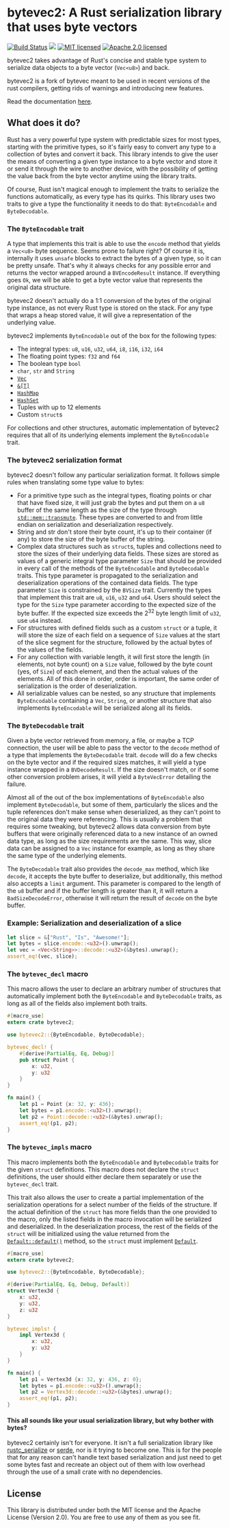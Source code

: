 bytevec2: A Rust serialization library that uses byte vectors
=============================================================

[![Build Status](https://travis-ci.org/fero23/bytevec.svg?branch=master)](https://travis-ci.org/fero23/bytevec)
[![](https://img.shields.io/crates/v/bytevec.svg)](https://crates.io/crates/bytevec)
[![MIT licensed](https://img.shields.io/badge/license-MIT-blue.svg)](./LICENSE-MIT)
[![Apache 2.0 licensed](https://img.shields.io/badge/license-APACHE%202.0-blue.svg)](./LICENSE-APACHE)

bytevec2 takes advantage of Rust's concise and stable type system to
serialize data objects to a byte vector (`Vec<u8>`) and back.

bytevec2 is a fork of bytevec meant to be used in recent versions of the rust compilers,
getting rids of warnings and introducing new features.

Read the documentation [here](http://fero23.github.io/doc/bytevec/).

What does it do?
----------------
Rust has a very powerful type system with predictable sizes for most
types, starting with the primitive types, so it's fairly easy to convert
any type to a collection of bytes and convert it back. This library intends
to give the user the means of converting a given type instance to a byte vector
and store it or send it through the wire to another device, with the possibility
of getting the value back from the byte vector anytime using the library traits.

Of course, Rust isn't magical enough to implement the traits to serialize
the functions automatically, as every type has its quirks. This library
uses two traits to give a type the functionality it needs to do that: 
`ByteEncodable` and `ByteDecodable`.

### The `ByteEncodable` trait
A type that implements this trait is able to use the `encode` method that 
yields a `Vec<u8>` byte sequence. Seems prone to failure right? Of course it is,
internally it uses `unsafe` blocks to extract the bytes of a given type, so 
it can be pretty unsafe. That's why it always checks for any possible error and
returns the vector wrapped around a `BVEncodeResult` instance. If everything
goes `Ok`, we will be able to get a byte vector value that represents the 
original data structure.

bytevec2 doesn't actually do a 1:1 conversion of the bytes of the original
type instance, as not every Rust type is stored on the stack. For any type
that wraps a heap stored value, it will give a representation of the 
underlying value.

bytevec2 implements `ByteEncodable` out of the box for the following types:
- The integral types: `u8`, `u16`, `u32`, `u64`, `i8`, `i16`, `i32`, `i64`
- The floating point types: `f32` and `f64`
- The boolean type `bool`
- `char`, `str` and `String`
- [`Vec`](http://doc.rust-lang.org/stable/std/vec/struct.Vec.html)
- [`&[T]`](http://doc.rust-lang.org/stable/std/primitive.slice.html)
- [`HashMap`](http://doc.rust-lang.org/stable/std/collections/struct.HashMap.html)
- [`HashSet`](http://doc.rust-lang.org/stable/std/collections/struct.HashSet.html)
- Tuples with up to 12 elements
- Custom `struct`s

For collections and other structures, automatic implementation of bytevec2
requires that all of its underlying elements implement the `ByteEncodable`
trait.

### The bytevec2 serialization format
bytevec2 doesn't follow any particular serialization format. It follows simple
rules when translating some type value to bytes:
- For a primitive type such as the integral types, floating points
or char that have fixed size, it will just grab the bytes and put them 
on a `u8` buffer of the same length as the size of the type through 
[`std::mem::transmute`]. These types are converted to and from little endian on
serialization and deserialization respectively.
- String and str don't store their byte count, it's up to their container (if any)
to store the size of the byte buffer of the string.
- Complex data structures such as `struct`s, tuples and collections need to store
the sizes of their underlying data fields. These sizes are stored as values of a generic
integral type parameter `Size` that should be provided in every call of the methods of the
`ByteEncodable` and `ByteDecodable` traits. This type parameter is propagated to the
serialization and deserialization operations of the contained data fields. The type parameter
`Size` is constrained by the `BVSize` trait. Currently the types that implement this trait
are `u8`, `u16`, `u32` and `u64`. Users should select the type for the `Size` type parameter
according to the expected size of the byte buffer. If the expected size exceeds the 
2<sup>32</sup> byte length limit of `u32`, use `u64` instead.
- For structures with defined fields such as a custom `struct` or a tuple,
it will store the size of each field on a sequence of `Size` values at the start
of the slice segment for the structure, followed by the actual bytes of 
the values of the fields.
- For any collection with variable length, it will first store the length
(in elements, not byte count) on a `Size` value, followed by the byte count
(yes, of `Size`) of each element, and then the actual values of the elements.
All of this done in order, order is important, the same order of serialization
is the order of deserialization.
- All serializable values can be nested, so any structure that implements 
`ByteEncodable` containing a `Vec`, `String`, or another structure that also implements
`ByteEncodable` will be serialized along all its fields.

### The `ByteDecodable` trait
Given a byte vector retrieved from memory, a file, or maybe a TCP connection,
the user will be able to pass the vector to the `decode` method of
a type that implements the `ByteDecodable` trait. `decode` will do a few checks 
on the byte vector and if the required sizes matches, it will yield a type instance wrapped 
in a `BVDecodeResult`. If the size doesn't match, or if some other conversion problem 
arises, it will yield a `ByteVecError` detailing the failure.

Almost all of the out of the box implementations of `ByteEncodable` also
implement `ByteDecodable`, but some of them, particularly the slices and 
the tuple references don't make sense when deserialized, as they can't
point to the original data they were referencing. This is usually a problem
that requires some tweaking, but bytevec2 allows data conversion from byte
buffers that were originally referenced data to a new instance of an owned data type,
as long as the size requirements are the same. This way, slice data can
be assigned to a `Vec` instance for example, as long as they share the same 
type of the underlying elements.

The `ByteDecodable` trait also provides the `decode_max` method, which like `decode`, it
accepts the byte buffer to deserialize, but additionally, this method also accepts
a `limit` argument. This parameter is compared to the length of the `u8` buffer and
if the buffer length is greater than it, it will return a `BadSizeDecodeError`,
otherwise it will return the result of `decode` on the byte buffer.

### Example: Serialization and deserialization of a slice

```rust
let slice = &["Rust", "Is", "Awesome!"];
let bytes = slice.encode::<u32>().unwrap();
let vec = <Vec<String>>::decode::<u32>(&bytes).unwrap();
assert_eq!(vec, slice);
```

### The `bytevec_decl` macro
This macro allows the user to declare an arbitrary number of structures that
automatically implement both the `ByteEncodable` and `ByteDecodable` traits,
as long as all of the fields also implement both traits.

```rust
#[macro_use]
extern crate bytevec2;

use bytevec2::{ByteEncodable, ByteDecodable};

bytevec_decl! {
    #[derive(PartialEq, Eq, Debug)]
    pub struct Point {
        x: u32,
        y: u32
    }
}

fn main() {
    let p1 = Point {x: 32, y: 436};
    let bytes = p1.encode::<u32>().unwrap();
    let p2 = Point::decode::<u32>(&bytes).unwrap();
    assert_eq!(p1, p2);
}
```

### The `bytevec_impls` macro

This macro implements both the `ByteEncodable` and `ByteDecodable` traits
for the given `struct` definitions. This macro does not declare the `struct`
definitions, the user should either declare them separately or use the
`bytevec_decl` trait.

This trait also allows the user to create a partial implementation of the
serialization operations for a select number of the fields of the 
structure. If the actual definition of the `struct` has more fields than
the one provided to the macro, only the listed fields in the macro invocation
will be serialized and deserialized. In the deserialization process, the
rest of the fields of the `struct` will be initialized using the value
returned from the [`Default::default()`] method, so the `struct` must 
implement [`Default`].

```rust
#[macro_use]
extern crate bytevec2;

use bytevec2::{ByteEncodable, ByteDecodable};

#[derive(PartialEq, Eq, Debug, Default)]
struct Vertex3d {
    x: u32,
    y: u32,
    z: u32
}

bytevec_impls! {
    impl Vertex3d {
        x: u32,
        y: u32
    }
}

fn main() {
    let p1 = Vertex3d {x: 32, y: 436, z: 0};
    let bytes = p1.encode::<u32>().unwrap();
    let p2 = Vertex3d::decode::<u32>(&bytes).unwrap();
    assert_eq!(p1, p2);
}
```

#### This all sounds like your usual serialization library, but why bother with bytes?
bytevec2 certainly isn't for everyone. It isn't a full serialization library like
[rustc_serialize] or [serde], nor is it trying to become one. This is for the people
that for any reason can't handle text based serialization and just need 
to get some bytes fast and recreate an object out of them with low overhead through the use
of a small crate with no dependencies.

## License
This library is distributed under both the MIT license and the Apache License (Version 2.0).
You are free to use any of them as you see fit.

[`Default`]: http://doc.rust-lang.org/stable/std/default/trait.Default.html
[`Default::default()`]: http://doc.rust-lang.org/stable/std/default/trait.Default.html#tymethod.default
[`std::mem::transmute`]: http://doc.rust-lang.org/stable/std/mem/fn.transmute.html
[rustc_serialize]: https://github.com/rust-lang-nursery/rustc-serialize
[serde]: https://github.com/serde-rs/serde